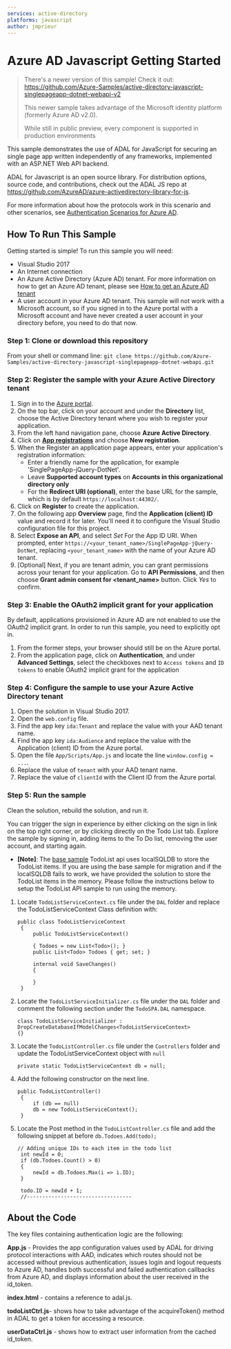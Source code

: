 ```yaml
---
services: active-directory
platforms: javascript
author: jmprieur
---
```


# Azure AD Javascript Getting Started

> There's a newer version of this sample! Check it out: https://github.com/Azure-Samples/active-directory-javascript-singlepageapp-dotnet-webapi-v2
>
> This newer sample takes advantage of the Microsoft identity platform (formerly Azure AD v2.0).
>
> While still in public preview, every component is supported in production environments

This sample demonstrates the use of ADAL for JavaScript for securing an single page app written independently of any frameworks, implemented with an ASP.NET Web API backend.

ADAL for Javascript is an open source library. For distribution options, source code, and contributions, check out the ADAL JS repo at https://github.com/AzureAD/azure-activedirectory-library-for-js.

For more information about how the protocols work in this scenario and other scenarios, see [Authentication Scenarios for Azure AD](http://go.microsoft.com/fwlink/?LinkId=394414).

## How To Run This Sample

Getting started is simple! To run this sample you will need:

- Visual Studio 2017
- An Internet connection
- An Azure Active Directory (Azure AD) tenant. For more information on how to get an Azure AD tenant, please see [How to get an Azure AD tenant](https://azure.microsoft.com/en-us/documentation/articles/active-directory-howto-tenant/)
- A user account in your Azure AD tenant. This sample will not work with a Microsoft account, so if you signed in to the Azure portal with a Microsoft account and have never created a user account in your directory before, you need to do that now.

### Step 1: Clone or download this repository

From your shell or command line:
`git clone https://github.com/Azure-Samples/active-directory-javascript-singlepageapp-dotnet-webapi.git`

### Step 2: Register the sample with your Azure Active Directory tenant

1. Sign in to the [Azure portal](https://portal.azure.com).
2. On the top bar, click on your account and under the **Directory** list, choose the Active Directory tenant where you wish to register your application.
3. From the left hand navigation pane, choose **Azure Active Directory**.
4. Click on **[App registrations](https://go.microsoft.com/fwlink/?linkid=2083908)** and choose **New registration**.
5. When the Register an application page appears, enter your application's registration information:
   - Enter a friendly name for the application, for example 'SinglePageApp-jQuery-DotNet'.
   - Leave **Supported account types** on **Accounts in this organizational directory only**
   - For the **Redirect URI (optional)**, enter the base URL for the sample, which is by default `https://localhost:44302/`.
6. Click on **Register** to create the application.
7. On the following app **Overview** page, find the **Application (client) ID** value and record it for later. You'll need it to configure the Visual Studio configuration file for this project.
8. Select **Expose an API**, and select _Set_ For the App ID URI. When prompted, enter `https://<your_tenant_name>/SinglePageApp-jQuery-DotNet`, replacing `<your_tenant_name>` with the name of your Azure AD tenant.
9. [Optional] Next, if you are tenant admin, you can grant permissions across your tenant for your application. Go to **API Permissions**, and then choose **Grant admin consent for <tenant_name>** button. Click _Yes_ to confirm.

### Step 3: Enable the OAuth2 implicit grant for your application

By default, applications provisioned in Azure AD are not enabled to use the OAuth2 implicit grant. In order to run this sample, you need to explicitly opt in.

1. From the former steps, your browser should still be on the Azure portal.
2. From the application page, click on **Authentication**, and under **Advanced Settings**, select the checkboxes next to `Access tokens` and `ID tokens` to enable OAuth2 implicit grant for the application

### Step 4: Configure the sample to use your Azure Active Directory tenant

1. Open the solution in Visual Studio 2017.
2. Open the `web.config` file.
3. Find the app key `ida:Tenant` and replace the value with your AAD tenant name.
4. Find the app key `ida:Audience` and replace the value with the Application (client) ID from the Azure portal.
5. Open the file `App/Scripts/App.js` and locate the line `window.config = ...`.
6. Replace the value of `tenant` with your AAD tenant name.
7. Replace the value of `clientId` with the Client ID from the Azure portal.

### Step 5: Run the sample

Clean the solution, rebuild the solution, and run it.

You can trigger the sign in experience by either clicking on the sign in link on the top right corner, or by clicking directly on the Todo List tab.
Explore the sample by signing in, adding items to the To Do list, removing the user account, and starting again.

- **[Note]**: The [base sample](https://github.com/Azure-Samples/active-directory-javascript-singlepageapp-dotnet-webapi/tree/master) TodoList api uses localSQLDB to store the TodoList items. If you are using the base sample for migration and if the localSQLDB fails to work, we have provided the solution to store the TodoList items in the memory. Please follow the instructions below to setup the TodoList API sample to run using the memory.

1. Locate `TodoListServiceContext.cs` file under the `DAL` folder and replace the TodoListServiceContext Class definition with:

   ```
   public class TodoListServiceContext
    {
        public TodoListServiceContext()

        { Todoes = new List<Todo>(); }
        public List<Todo> Todoes { get; set; }

        internal void SaveChanges()
        {

        }
    }
   ```

2. Locate the `TodoListServiceInitializer.cs` file under the `DAL` folder and comment the following section under the `TodoSPA.DAL` namespace.

   ```
   class TodoListServiceInitializer : DropCreateDatabaseIfModelChanges<TodoListServiceContext>
   {}
   ```

3. Locate the `TodoListController.cs` file under the `Controllers` folder and update the TodoListServiceContext object with `null`

   ```
   private static TodoListServiceContext db = null;
   ```

4. Add the following constructor on the next line.

   ```
   public TodoListController()
    {
        if (db == null)
        db = new TodoListServiceContext();
    }
   ```

5. Locate the Post method in the `TodoListController.cs` file and add the following snippet at before `db.Todoes.Add(todo);`

   ```
   // Adding unique IDs to each item in the todo list
    int newId = 0;
    if (db.Todoes.Count() > 0)
    {
        newId = db.Todoes.Max(i => i.ID);
    }

    todo.ID = newId + 1;
    //----------------------------------
   ```

## About the Code

The key files containing authentication logic are the following:

**App.js** - Provides the app configuration values used by ADAL for driving protocol interactions with AAD, indicates which routes should not be accessed without previous authentication, issues login and logout requests to Azure AD, handles both successful and failed authentication callbacks from Azure AD, and displays information about the user received in the id_token.

**index.html** - contains a reference to adal.js.

**todoListCtrl.js**- shows how to take advantage of the acquireToken() method in ADAL to get a token for accessing a resource.

**userDataCtrl.js** - shows how to extract user information from the cached id_token.
